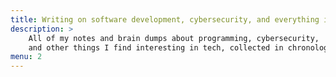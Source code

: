 ```yaml
---
title: Writing on software development, cybersecurity, and everything in between.
description: >
    All of my notes and brain dumps about programming, cybersecurity,
    and other things I find interesting in tech, collected in chronological order.
menu: 2
---
```

